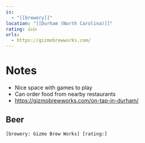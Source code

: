 ```yaml
---
is:
  - "[[brewery]]"
location: "[[Durham (North Carolina)]]"
rating: 👍👍
urls:
  - https://gizmobrewworks.com/
---
```

# Notes
- Nice space with games to play
- Can order food from nearby restaurants
- https://gizmobrewworks.com/on-tap-in-durham/

## Beer
```query
[brewery: Gizmo Brew Works] [rating:]
```